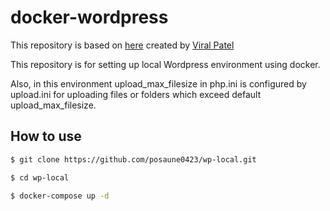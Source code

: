 # docker-wordpress
This repository is based on [here](https://github.com/viralpatel/wp-docker) created by [Viral Patel](https://github.com/viralpatel)

This repository is for setting up local Wordpress environment using docker.

Also, in this environment upload_max_filesize in php.ini is configured by upload.ini for uploading files or folders which exceed default upload_max_filesize.


## How to use

```zsh
$ git clone https://github.com/posaune0423/wp-local.git

$ cd wp-local

$ docker-compose up -d
```

